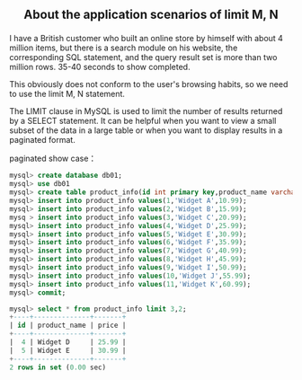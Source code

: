 ## <p align="center"> About the application scenarios of limit M, N</p>

I have a British customer who built an online store by himself with about 4 million items, but there is a search module on his website, the corresponding SQL statement, and the query result set is more than two million rows. 35-40 seconds to show completed.

This obviously does not conform to the user's browsing habits, so we need to use the limit M, N statement.

The LIMIT clause in MySQL is used to limit the number of results returned by a SELECT statement. It can be helpful when you want to view a small subset of the data in a large table or when you want to display results in a paginated format.



paginated show case：

```sql
mysql> create database db01;
mysql> use db01
mysql> create table product_info(id int primary key,product_name varchar(50),price decimal(6,2));
mysql> insert into product_info values(1,'Widget A',10.99);
mysql> insert into product_info values(2,'Widget B',15.99);
mysq > insert into product_info values(3,'Widget C',20.99);
mysql> insert into product_info values(4,'Widget D',25.99);
mysql> insert into product_info values(5,'Widget E',30.99);
mysql> insert into product_info values(6,'Widget F',35.99);
mysql> insert into product_info values(7,'Widget G',40.99);
mysql> insert into product_info values(8,'Widget H',45.99);
mysql> insert into product_info values(9,'Widget I',50.99);
mysql> insert into product_info values(10,'Widget J',55.99);
mysql> insert into product_info values(11,'Widget K',60.99);
mysql> commit;
```

```sql
mysql> select * from product_info limit 3,2;
+----+--------------+-------+
| id | product_name | price |
+----+--------------+-------+
|  4 | Widget D     | 25.99 |
|  5 | Widget E     | 30.99 |
+----+--------------+-------+
2 rows in set (0.00 sec)
```
